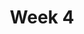 ---
    title: Week 4
    weekNumber: 4
    days:
      - date: 2021-10-18
        events:
          "**LEC 11**{: .label .label-lecture } Booleans and Conditionals, Iteration":
            "[CIT 9.1-9.2](https://inferentialthinking.com/chapters/09/Randomness.html)"
          "**DIS 4**{: .label .label-disc }":
      - date: 2021-10-19
        events:
          "**LAB 3**{: .label .label-lab }":
      - date: 2021-10-20
        events:
          "**LEC 12**{: .label .label-lecture } Probability":
            "[DDS 5.1](https://eldridgejm.github.io/dive_into_data_science/05-probability_and_simulation/probability_and_simulation.html)"
      - date: 2021-10-22
        events:
          "**LEC 13**{: .label .label-lecture } Simulations and Sampling":
            "[DDS 5.1](https://eldridgejm.github.io/dive_into_data_science/05-probability_and_simulation/probability_and_simulation.html), [6.1](https://eldridgejm.github.io/dive_into_data_science/06-populations_and_samples/1_populations_and_samples.html)"
      - date: 2021-10-23
        events:
          "**HW 4**{: .label .label-hw } **DataFrames, Control Flow, and Probability (due 10/23)**":
---